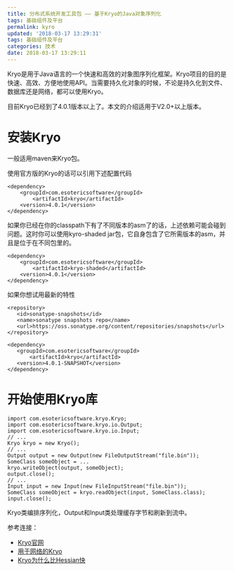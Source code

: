 ```yaml
---
title: 分布式系统开发工具包 —— 基于Kryo的Java对象序列化
tags: 基础组件及平台
permalink: kyro
updated: '2018-03-17 13:29:31'
tags: 基础组件及平台
categories: 技术
date: 2018-03-17 13:29:11
---
```



Kryo是用于Java语言的一个快速和高效的对象图序列化框架。Kryo项目的目的是快速、高效、方便地使用API。当需要持久化对象的时候，不论是持久化到文件、数据库还是网络，都可以使用Kryo。

目前Kryo已经到了4.0.1版本以上了。本文的介绍适用于V2.0+以上版本。

# 安装Kryo

一般适用maven来Kryo包。

使用官方版的Kryo的话可以引用下述配置代码
```
<dependency>
    <groupId>com.esotericsoftware</groupId>
        <artifactId>kryo</artifactId>
    <version>4.0.1</version>
</dependency>
```

<!--more-->

如果你已经在你的classpath下有了不同版本的asm了的话，上述依赖可能会碰到问题。这时你可以使用kyro-shaded jar包，它自身包含了它所需版本的asm，并且是位于在不同包里的。
```
<dependency>
    <groupId>com.esotericsoftware</groupId>
        <artifactId>kryo-shaded</artifactId>
    <version>4.0.1</version>
</dependency>
```

如果你想试用最新的特性

```
<repository>
   <id>sonatype-snapshots</id>
   <name>sonatype snapshots repo</name>
   <url>https://oss.sonatype.org/content/repositories/snapshots</url>
</repository>
    
<dependency>
   <groupId>com.esotericsoftware</groupId>
       <artifactId>kryo</artifactId>
   <version>4.0.1-SNAPSHOT</version>
</dependency>
```

# 开始使用Kryo库

```
import com.esotericsoftware.kryo.Kryo;
import com.esotericsoftware.kryo.io.Output;
import com.esotericsoftware.kryo.io.Input;
// ...
Kryo kryo = new Kryo();
// ...
Output output = new Output(new FileOutputStream("file.bin"));
SomeClass someObject = ...
kryo.writeObject(output, someObject);
output.close();
// ...
Input input = new Input(new FileInputStream("file.bin"));
SomeClass someObject = kryo.readObject(input, SomeClass.class);
input.close();
```

Kryo类编排序列化，Output和Input类处理缓存字节和刷新到流中。



参考连接：

- [Kryo官网](https://github.com/EsotericSoftware/kryo)
- [用于网络的Kryo](https://github.com/EsotericSoftware/kryonet)
- [Kryo为什么比Hessian快](http://blog.csdn.net/sdujava2011/article/details/78199562)